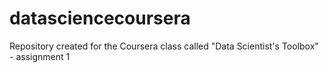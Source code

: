datasciencecoursera
===================

Repository created for the Coursera class called "Data Scientist's Toolbox" - assignment 1
